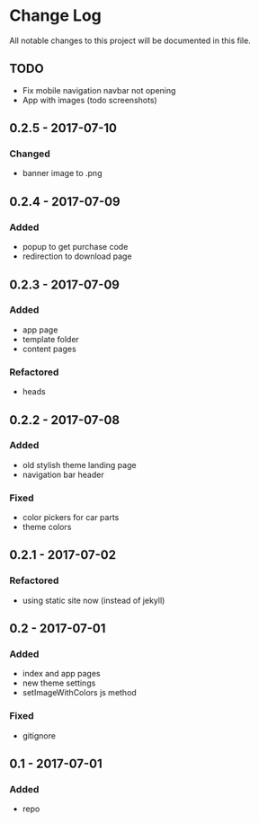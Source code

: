 # Change Log
All notable changes to this project will be documented in this file.

## TODO
- Fix mobile navigation navbar not opening
- App with images (todo screenshots)

## 0.2.5 - 2017-07-10
### Changed
- banner image to .png

## 0.2.4 - 2017-07-09

### Added
- popup to get purchase code
- redirection to download page

## 0.2.3 - 2017-07-09

### Added
- app page
- template folder
- content pages

### Refactored
- heads

## 0.2.2 - 2017-07-08

### Added
- old stylish theme landing page
- navigation bar header

### Fixed
- color pickers for car parts
- theme colors

## 0.2.1 - 2017-07-02

### Refactored
- using static site now (instead of jekyll)

## 0.2 - 2017-07-01

### Added
- index and app pages
- new theme settings
- setImageWithColors js method

### Fixed
- gitignore

## 0.1 - 2017-07-01

### Added
- repo
